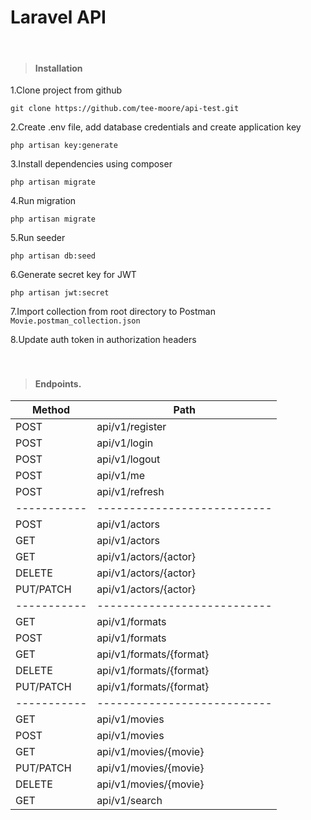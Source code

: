 # **Laravel API**
<br/>

>#### Installation

1.Clone project from github
```
git clone https://github.com/tee-moore/api-test.git
```

2.Create .env file, add database credentials and create application key
```
php artisan key:generate
```

3.Install dependencies using composer
```
php artisan migrate
```
4.Run migration
```
php artisan migrate
```
5.Run seeder
```
php artisan db:seed
```
6.Generate secret key for JWT
```
php artisan jwt:secret
```
7.Import collection from root directory to Postman ``Movie.postman_collection.json``

8.Update auth token in authorization headers  
<br/>
<br/>
  
>#### Endpoints.

|  Method   |         Path              |
|-----------| --------------------------|
| POST      | api/v1/register           |
| POST      | api/v1/login              |
| POST      | api/v1/logout             |
| POST      | api/v1/me                 |
| POST      | api/v1/refresh            |
|-----------|---------------------------|
| POST      | api/v1/actors             |
| GET       | api/v1/actors             |
| GET       | api/v1/actors/{actor}     |
| DELETE    | api/v1/actors/{actor}     |
| PUT/PATCH | api/v1/actors/{actor}     |
|-----------|---------------------------|
| GET       | api/v1/formats            |
| POST      | api/v1/formats            |
| GET       | api/v1/formats/{format}   |
| DELETE    | api/v1/formats/{format}   |
| PUT/PATCH | api/v1/formats/{format}   |
|-----------|---------------------------|
| GET       | api/v1/movies             |
| POST      | api/v1/movies             |
| GET       | api/v1/movies/{movie}     |
| PUT/PATCH | api/v1/movies/{movie}     |
| DELETE    | api/v1/movies/{movie}     |
| GET       | api/v1/search             |
